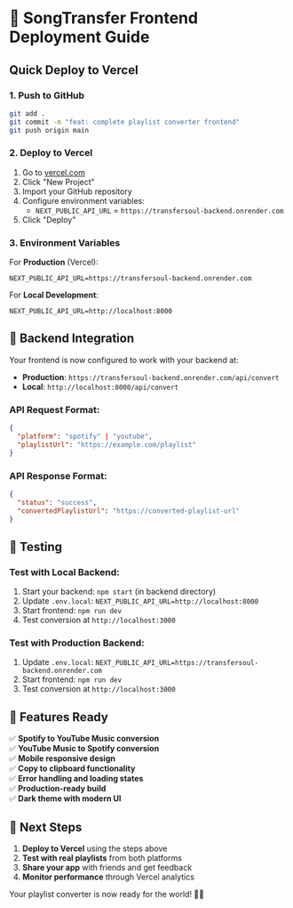 # 🚀 SongTransfer Frontend Deployment Guide

## Quick Deploy to Vercel

### 1. **Push to GitHub**
```bash
git add .
git commit -m "feat: complete playlist converter frontend"
git push origin main
```

### 2. **Deploy to Vercel**
1. Go to [vercel.com](https://vercel.com)
2. Click "New Project"
3. Import your GitHub repository
4. Configure environment variables:
   - `NEXT_PUBLIC_API_URL` = `https://transfersoul-backend.onrender.com`
5. Click "Deploy"

### 3. **Environment Variables**

For **Production** (Vercel):
```env
NEXT_PUBLIC_API_URL=https://transfersoul-backend.onrender.com
```

For **Local Development**:
```env
NEXT_PUBLIC_API_URL=http://localhost:8000
```

## 🔧 Backend Integration

Your frontend is now configured to work with your backend at:
- **Production**: `https://transfersoul-backend.onrender.com/api/convert`
- **Local**: `http://localhost:8000/api/convert`

### API Request Format:
```json
{
  "platform": "spotify" | "youtube",
  "playlistUrl": "https://example.com/playlist"
}
```

### API Response Format:
```json
{
  "status": "success",
  "convertedPlaylistUrl": "https://converted-playlist-url"
}
```

## 🧪 Testing

### Test with Local Backend:
1. Start your backend: `npm start` (in backend directory)
2. Update `.env.local`: `NEXT_PUBLIC_API_URL=http://localhost:8000`
3. Start frontend: `npm run dev`
4. Test conversion at `http://localhost:3000`

### Test with Production Backend:
1. Update `.env.local`: `NEXT_PUBLIC_API_URL=https://transfersoul-backend.onrender.com`
2. Start frontend: `npm run dev`
3. Test conversion at `http://localhost:3000`

## 📱 Features Ready

✅ **Spotify to YouTube Music conversion**  
✅ **YouTube Music to Spotify conversion**  
✅ **Mobile responsive design**  
✅ **Copy to clipboard functionality**  
✅ **Error handling and loading states**  
✅ **Production-ready build**  
✅ **Dark theme with modern UI**  

## 🎯 Next Steps

1. **Deploy to Vercel** using the steps above
2. **Test with real playlists** from both platforms
3. **Share your app** with friends and get feedback
4. **Monitor performance** through Vercel analytics

Your playlist converter is now ready for the world! 🎵✨
